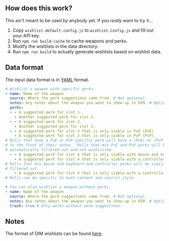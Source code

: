 ## How does this work?

This ain't meant to be used by anybody yet. If you _really_ want to try it...

1. Copy `wishlist.default.config.js` to `wishlist.config.js` and fill out your API key.
2. Run `npm run build-cache` to cache weapons and perks.
3. Modify the wishlists in the data directory.
4. Run `npm run build` to actually generate wishlists based on wishlist data.

## Data format

The input data format is in [YAML][1] format.

```yaml
# Wishlist a weapon with specific perks.
- name: Name of the weapon
  source: Where the perk suggestions came from. # Not optional.
  notes: Any notes about the weapon you want to show up in DIM. # Optional
  perks:
  - - A suggested perk for slot 1.
    - Another suggested perk for slot 1.
  - - A suggested perk for slot 2.
    - Another suggested perk for slot 2.
  - - A suggested perk for slot 3 that is only viable in PvE (PvE)
    - A suggested perk for slot 3 that is only viable in PvP (PvP)
# Rolls that have a PvE or PvP-specific perk will have a (PvE) or (PvP) added
# to the front of their notes.  Rolls that mix PvE and PvP perks will be
# automatically filtered out and not wishlisted.
  - - A suggested perk for slot 4 that is only viable with mouse and keyboard (MKb)
    - A suggested perk for slot 4 that is only viable with a controller (Cont)
# Rolls that mix mouse and keyboard and controller perks will be similarly
# filtered out.
    - A suggested perk for slot 4 that is only viable with a controller in PvE (Cont, PvE)
# Rolls can be specific to both content and control style.

# You can also wishlist a weapon without perks.
- name: Name of the weapon
  source: Where the perk suggestions came from. # Not optional.
  notes: Any notes about the weapon you want to show up in DIM. # Optional
  trash: true # Only works without perk suggestions.
```

## Notes

The format of DIM wishlists can be found [here][2].

[1]: https://yaml.org/
[2]: https://github.com/DestinyItemManager/DIM/blob/master/docs/COMMUNITY_CURATIONS.md
